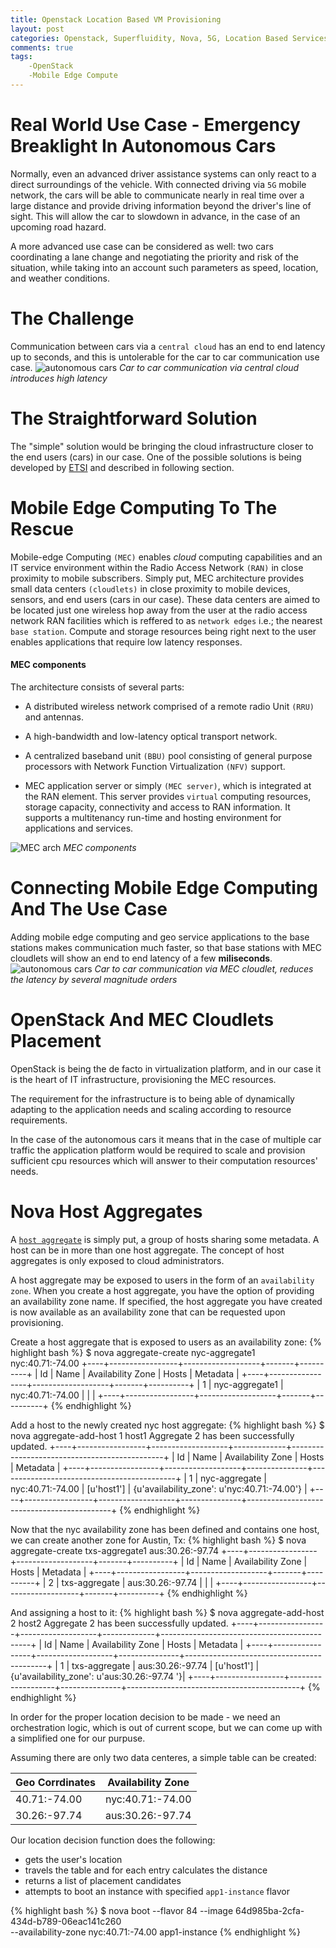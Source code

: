 ```yaml
---
title: Openstack Location Based VM Provisioning
layout: post
categories: Openstack, Superfluidity, Nova, 5G, Location Based Services, MEC, RAN
comments: true
tags:
    -OpenStack
    -Mobile Edge Compute
---
```



# Real World Use Case - Emergency Breaklight In Autonomous Cars 
Normally, even an advanced driver assistance systems can only react to a direct surroundings of the vehicle.
With connected driving via `5G` mobile network, the cars will be able to communicate nearly in real time over a large distance
and provide driving information beyond the driver's line of sight. This will allow the car to slowdown in advance, in 
the case of an upcoming road hazard. 

A more advanced use case can be considered as well: two cars coordinating a lane change and negotiating the priority and risk of the 
situation, while taking into an account such parameters as speed, location, and 
weather conditions.

# The Challenge
Communication between cars via a `central cloud` has an end to end latency up to seconds, and this is untolerable for the
car to car communication use case.
![autonomous cars](/assets/openstack-location-based-vm/central-cloud-car-2-car.png)
*Car to car communication via central cloud introduces high latency*

# The Straightforward Solution 
The "simple" solution would be bringing the cloud infrastructure closer to the end users (cars) in our case. 
One of the possible solutions is being developed by [ETSI](http://www.etsi.org/technologies-clusters/technologies/mobile-edge-computing) 
and described in following section.
   
# Mobile Edge Computing To The Rescue
Mobile-edge Computing `(MEC)` enables *cloud* computing capabilities and an IT service environment within the Radio Access Network `(RAN)` in 
close proximity to mobile subscribers. Simply put, MEC architecture provides small data centers `(cloudlets)` in close proximity to 
mobile devices, sensors, and end users (cars in our case). These data centers are aimed to be located just one wireless 
hop away from the user at the radio access network RAN facilities which is reffered to as `network edges` i.e.; the nearest `base station`.
Compute and storage resources being right next to the user enables applications that require low latency responses.

#### MEC components
The architecture consists of several parts:
 
* A distributed wireless network comprised of a remote radio Unit `(RRU)` and antennas.
 
* A high-bandwidth and low-latency optical transport network.

* A centralized baseband unit `(BBU)` pool consisting of general purpose processors with Network Function Virtualization `(NFV)` support.

* MEC application server or simply `(MEC server)`, which is integrated at the RAN element. This server provides `virtual` 
computing resources, storage capacity, connectivity and access to RAN information. It supports a multitenancy run-time and hosting
environment for applications and services.

![MEC arch](/assets/openstack-location-based-vm/mec-arch.jpg)
*MEC components*


# Connecting Mobile Edge Computing And The Use Case
Adding mobile edge computing and geo service applications to the base stations makes communication much faster, so that
base stations with MEC cloudlets will show an end to end latency of a few **miliseconds**. 
![autonomous cars](/assets/openstack-location-based-vm/autonomous-cars-mec.gif)
*Car to car communication via MEC cloudlet, reduces the latency by several magnitude orders*

# OpenStack And MEC Cloudlets Placement
OpenStack is being the de facto in virtualization platform, and in our case it is the heart of IT infrastructure, provisioning
the MEC resources.

The requirement for the infrastructure is to being able of dynamically adapting to the application needs and scaling 
according to resource requirements.

In the case of the autonomous cars it means that in the case of multiple car traffic the application platform would be required
to scale and provision sufficient cpu resources which will answer to their computation resources' needs.


# Nova Host Aggregates
A  [`host aggregate`][host-aggregates] is simply put, a group of hosts sharing some metadata. A host can be in more than one host aggregate. The concept of host aggregates is only exposed to cloud administrators.

A host aggregate may be exposed to users in the form of an `availability zone`. When you create a host aggregate, you have the option of providing an availability zone name. If specified, the host aggregate you have created is now available as an availability zone that can be requested upon provisioning.


Create a host aggregate that is exposed to users as an availability zone:
{% highlight bash %}
$ nova aggregate-create nyc-aggregate1 nyc:40.71:-74.00
+----+-----------------+-------------------+-------+----------+
| Id | Name            | Availability Zone | Hosts | Metadata |
+----+-----------------+-------------------+-------+----------+
| 1  | nyc-aggregate1  | nyc:40.71:-74.00  |       |          |
+----+-----------------+-------------------+-------+----------+
{% endhighlight %}

Add a host to the newly created nyc host aggregate:
{% highlight bash %}
$ nova aggregate-add-host 1 host1
Aggregate 2 has been successfully updated.
+----+-----------------+-------------------+-------------+----------------------------------------------+
| Id | Name            | Availability Zone | Hosts       | Metadata                                     |
+----+-----------------+-------------------+---------------+--------------------------------------------+
| 1  | nyc-aggregate   | nyc:40.71:-74.00  | [u'host1']  | {u'availability_zone': u'nyc:40.71:-74.00'}  |
+----+-----------------+-------------------+---------------+--------------------------------------------+
{% endhighlight %}

Now that the nyc availability zone has been defined and contains one host, we can create another zone for Austin, Tx:
{% highlight bash %}
$ nova aggregate-create txs-aggregate1 aus:30.26:-97.74
+----+-----------------+-------------------+-------+----------+
| Id | Name            | Availability Zone | Hosts | Metadata |
+----+-----------------+-------------------+-------+----------+
| 2  | txs-aggregate   | aus:30.26:-97.74  |       |          |
+----+-----------------+-------------------+-------+----------+
{% endhighlight %}

And assigning a host to it:
{% highlight bash %}
$ nova aggregate-add-host 2 host2
Aggregate 2 has been successfully updated.
+----+-----------------+-------------------+-------------+---------------------------------------------+
| Id | Name            | Availability Zone | Hosts       | Metadata                                    |
+----+-----------------+-------------------+---------------+-------------------------------------------+
| 1  | txs-aggregate   | aus:30.26:-97.74  | [u'host1']  | {u'availability_zone': u'aus:30.26:-97.74 '}|
+----+-----------------+-------------------+---------------+-------------------------------------------+
{% endhighlight %}

In order for the proper location decision to be made - we need an orchestration logic, which is out of current scope, but
we can come up with a simplified one for our purpuse.

Assuming there are only two data centeres, a simple table can be created:

| Geo Corrdinates | Availability Zone|
|-----------------|------------------|
| 40.71:-74.00    | nyc:40.71:-74.00 |
| 30.26:-97.74    | aus:30.26:-97.74 |



Our location decision function does the following: 

* gets the user's location
* travels the table and for each entry calculates the distance
* returns a list of placement candidates
* attempts to boot an instance with specified `app1-instance` flavor

{% highlight bash %}
$ nova boot --flavor 84 --image 64d985ba-2cfa-434d-b789-06eac141c260 \
 --availability-zone nyc:40.71:-74.00 app1-instance
{% endhighlight %}






[superfluidity]: http://superfluidity.eu/about/specific-objectives/
[bts-wiki]: https://en.wikipedia.org/wiki/Base_transceiver_station
[host-aggregates]: http://docs.openstack.org/developer/nova/aggregates.html